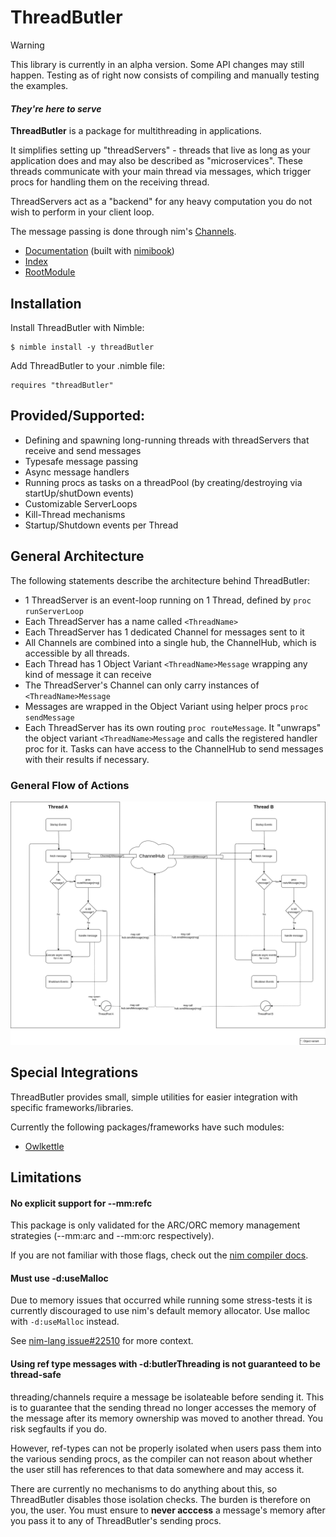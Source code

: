 # ThreadButler

> [!WARNING]  
> This library is currently in an alpha version. Some API changes may still happen. Testing as of right now consists of compiling and manually testing the examples.

#### _They're here to serve_
**ThreadButler** is a package for multithreading in applications. 

It simplifies setting up "threadServers" - threads that live as long as your application does and may also be described as "microservices".
These threads communicate with your main thread via messages, which trigger procs for handling them on the receiving thread.

ThreadServers act as a "backend" for any heavy computation you do not wish to perform in your client loop. 

The message passing is done through nim's [Channels](https://nim-by-example.github.io/channels/).

- [Documentation](https://philippmdoerner.github.io/ThreadButler/bookCompiled/index.html) (built with [nimibook](https://github.com/pietroppeter/nimibook))
- [Index](https://philippmdoerner.github.io/ThreadButler/htmldocs/theindex.html)
- [RootModule](https://philippmdoerner.github.io/ThreadButler/htmldocs/threadButler.html)

## Installation

Install ThreadButler with Nimble:

    $ nimble install -y threadButler

Add ThreadButler to your .nimble file:

    requires "threadButler"

## Provided/Supported:
- Defining and spawning long-running threads with threadServers that receive and send messages 
- Typesafe message passing
- Async message handlers
- Running procs as tasks on a threadPool (by creating/destroying via startUp/shutDown events)
- Customizable ServerLoops
- Kill-Thread mechanisms
- Startup/Shutdown events per Thread

## General Architecture

The following statements describe the architecture behind ThreadButler:
- 1 ThreadServer is an event-loop running on 1 Thread, defined by `proc runServerLoop`
- Each ThreadServer has a name called `<ThreadName>`
- Each ThreadServer has 1 dedicated Channel for messages sent to it
- All Channels are combined into a single hub, the ChannelHub, which is accessible by all threads.
- Each Thread has 1 Object Variant `<ThreadName>Message` wrapping any kind of message it can receive
- The ThreadServer's Channel can only carry instances of `<ThreadName>Message`
- Messages are wrapped in the Object Variant using helper procs `proc sendMessage`
- Each ThreadServer has its own routing `proc routeMessage`. It "unwraps" the object variant `<ThreadName>Message` and calls the registered handler proc for it.
Tasks can have access to the ChannelHub to send messages with their results if necessary.

### General Flow of Actions

<img src="./assets/app_architecture.png">

## Special Integrations
ThreadButler provides small, simple utilities for easier integration with specific frameworks/libraries.

Currently the following packages/frameworks have such modules: 

- [Owlkettle](https://philippmdoerner.github.io/ThreadButler/htmldocs/threadButler/integrations/owlButler.html)

## Limitations
#### No explicit support for --mm:refc
This package is only validated for the ARC/ORC memory management strategies (--mm:arc and --mm:orc respectively).

If you are not familiar with those flags, check out the [nim compiler docs](https://nim-lang.org/docs/nimc.html).

#### Must use -d:useMalloc
Due to memory issues that occurred while running some stress-tests it is currently discouraged to use nim's default memory allocator. Use malloc with `-d:useMalloc` instead.

See [nim-lang issue#22510](https://github.com/nim-lang/Nim/issues/22510) for more context.

#### Using ref type messages with -d:butlerThreading is not guaranteed to be thread-safe
threading/channels require a message be isolateable before sending it. This is to guarantee that the sending thread no longer accesses the memory of the message after its memory ownership was moved to another thread. You risk segfaults if you do.

However, ref-types can not be properly isolated when users pass them into the various sending procs, as the compiler can not reason about whether the user still has references to that data somewhere and may access it.

There are currently no mechanisms to do anything about this, so ThreadButler disables those isolation checks. The burden is therefore on you, the user. You must ensure to **never acccess** a message's memory after you pass it to any of ThreadButler's sending procs.
